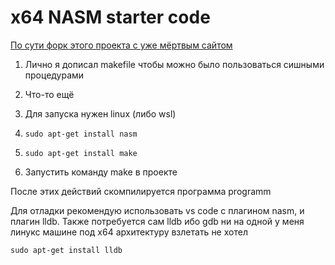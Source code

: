 # x64 NASM starter code

[По сути форк этого проекта с уже мёртвым сайтом](https://github.com/whiteeagle44/x86-nasm-starter-code) 
1. Лично я дописал makefile чтобы можно было пользоваться сишными процедурами
2. Что-то ещё

1. Для запуска нужен linux (либо wsl)
2. `sudo apt-get install nasm`
3. `sudo apt-get install make`
4. Запустить команду make в проекте

После этих действий скомпилируется программа programm

Для отладки рекомендую использовать vs code с плагином nasm, и плагин lldb. Также потребуется сам lldb ибо gdb ни на одной у меня линукс машине под x64 архитектуру взлетать не хотел

`sudo apt-get install lldb`
